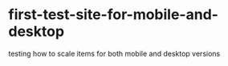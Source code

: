 # first-test-site-for-mobile-and-desktop
testing how to scale items for both mobile and desktop versions
